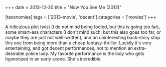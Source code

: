 +++
date = 2013-12-20
title = "Now You See Me (2013)"

[taxonomies]
tags = ['2013-movie', 'decent']
categories = ['movies']
+++

A ridiculous plot twist (I do not mind being fooled, but this is going
too far), some smart-ass characters (I don't mind such, but this also
goes too far, or maybe they are just not well-written), and an
uninteresting back-story stop this one from being more than a cheap
fantasy-thriller. Luckily it's very entertaining, and got decent
performances, not to mention an extra-desirable police lady. My favorite
performance is the lady who gets hypnotized in an early scene. She's
incredible.
